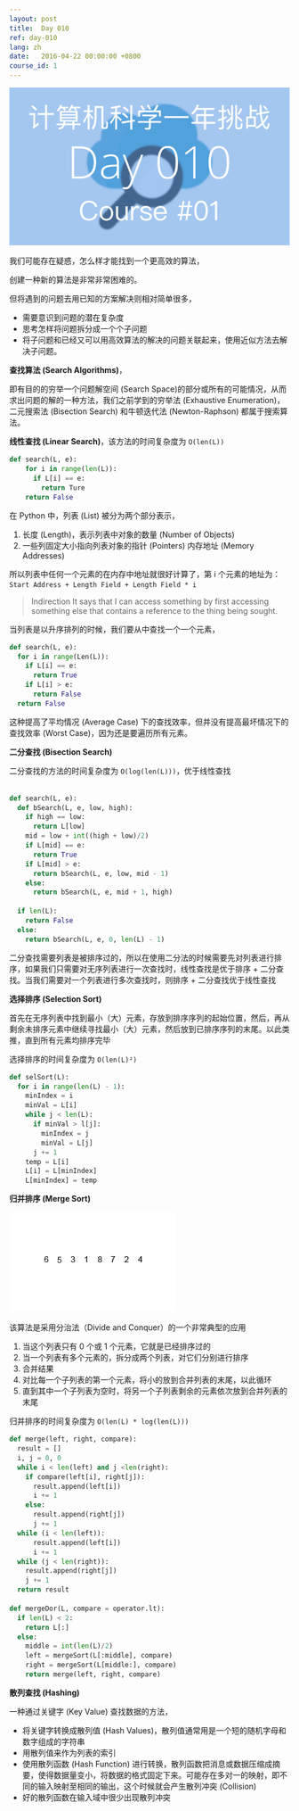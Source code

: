 ```yaml
---
layout: post
title:  Day 010
ref: day-010
lang: zh
date:   2016-04-22 00:00:00 +0800
course_id: 1
---
```


![](/images/Day010.png)

我们可能存在疑惑，怎么样才能找到一个更高效的算法，

创建一种新的算法是非常非常困难的。

但将遇到的问题去用已知的方案解决则相对简单很多，
- 需要意识到问题的潜在复杂度
- 思考怎样将问题拆分成一个个子问题
- 将子问题和已经又可以用高效算法的解决的问题关联起来，使用近似方法去解决子问题。

**查找算法 (Search Algorithms)**，

即有目的的穷举一个问题解空间 (Search Space)的部分或所有的可能情况，从而求出问题的解的一种方法，我们之前学到的穷举法 (Exhaustive Enumeration)，二元搜索法 (Bisection Search) 和牛顿迭代法 (Newton-Raphson) 都属于搜索算法。

**线性查找 (Linear Search)**，该方法的时间复杂度为 `O(len(L))`

```python
def search(L, e):
    for i in range(len(L)):
      if L[i] == e:
        return Ture
    return False
```

在 Python 中，列表 (List) 被分为两个部分表示，
1. 长度 (Length)，表示列表中对象的数量 (Number of Objects)
2. 一些列固定大小指向列表对象的指针 (Pointers) 内存地址 (Memory Addresses)

所以列表中任何一个元素的在内存中地址就很好计算了，第 i 个元素的地址为：`Start Address + Length Field + Length Field * i`

> Indirection
> It says that I can access something by first accessing something else that contains a reference to the thing being sought.

当列表是以升序排列的时候，我们要从中查找一个一个元素，

```python
def search(L, e):
  for i in range(Len(L)):
    if L[i] == e:
      return True
    if L[i] > e:
      return False
  return False
```

这种提高了平均情况 (Average Case) 下的查找效率，但并没有提高最坏情况下的查找效率 (Worst Case)，因为还是要遍历所有元素。

**二分查找 (Bisection Search)**

二分查找的方法的时间复杂度为 `O(log(len(L)))`，优于线性查找

```python

def search(L, e):
  def bSearch(L, e, low, high):
    if high == low:
      return L[low]
    mid = low + int((high + low)/2)
    if L[mid] == e:
      return True
    if L[mid] > e:
      return bSearch(L, e, low, mid - 1)
    else:
      return bSearch(L, e, mid + 1, high)

  if len(L):
    return False
  else:
    return bSearch(L, e, 0, len(L) - 1)
```

二分查找需要列表是被排序过的，所以在使用二分法的时候需要先对列表进行排序，如果我们只需要对无序列表进行一次查找时，线性查找是优于排序 + 二分查找。当我们需要对一个列表进行多次查找时，则排序 + 二分查找优于线性查找

**选择排序 (Selection Sort)**

首先在无序列表中找到最小（大）元素，存放到排序序列的起始位置，然后，再从剩余未排序元素中继续寻找最小（大）元素，然后放到已排序序列的末尾。以此类推，直到所有元素均排序完毕

选择排序的时间复杂度为 `O(len(L)²)`

```python
def selSort(L):
  for i in range(len(L) - 1):
    minIndex = i
    minVal = L[i]
    while j < len(L):
      if minVal > l[j]:
        minIndex = j
        minVal = L[j]
      j += 1
    temp = L[i]
    L[i] = L[minIndex]
    L[minIndex] = temp
```

**归并排序 (Merge Sort)**

![](/images/Merge_sort_example.gif)

该算法是采用分治法（Divide and Conquer）的一个非常典型的应用

1. 当这个列表只有 0 个或 1 个元素，它就是已经排序过的
2. 当一个列表有多个元素的，拆分成两个列表，对它们分别进行排序
3. 合并结果
  1. 对比每一个子列表的第一个元素，将小的放到合并列表的末尾，以此循环
  2. 直到其中一个子列表为空时，将另一个子列表剩余的元素依次放到合并列表的末尾

归并排序的时间复杂度为 `O(len(L) * log(len(L)))`

```python
def merge(left, right, compare):
  result = []
  i, j = 0, 0
  while i < len(left) and j <len(right):
    if compare(left[i], right[j]):
      result.append(left[i])
      i += 1
    else:
      result.append(right[j])
      j += 1
  while (i < len(left)):
      result.append(left[i])
      i += 1
  while (j < len(right)):
    result.append(right[j])
    j += 1
  return result

def mergeDor(L, compare = operator.lt):
  if len(L) < 2:
    return L[:]
  else:
    middle = int(len(L)/2)
    left = mergeSort(L[:middle], compare)
    right = mergeSort(L[middle:], compare)
    return merge(left, right, compare)
```

**散列查找 (Hashing)**

一种通过关键字 (Key Value) 查找数据的方法，

- 将关键字转换成散列值 (Hash Values)，散列值通常用是一个短的随机字母和数字组成的字符串
- 用散列值来作为列表的索引
- 使用散列函数 (Hash Function) 进行转换，散列函数把消息或数据压缩成摘要，使得数据量变小，将数据的格式固定下来。可能存在多对一的映射，即不同的输入映射至相同的输出，这个时候就会产生散列冲突 (Collision)
- 好的散列函数在输入域中很少出现散列冲突
